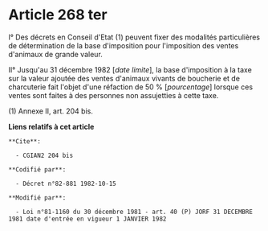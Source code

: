 # Article 268 ter

I° Des décrets en Conseil d'Etat (1) peuvent fixer des modalités particulières de détermination de la base d'imposition pour
l'imposition des ventes d'animaux de grande valeur.

II° Jusqu'au 31 décembre 1982 [*date limite*], la base d'imposition à la taxe sur la valeur ajoutée des ventes d'animaux
vivants de boucherie et de charcuterie fait l'objet d'une réfaction de 50 % [*pourcentage*] lorsque ces ventes sont faites à
des personnes non assujetties à cette taxe.

(1) Annexe II, art. 204 bis.

**Liens relatifs à cet article**

	**Cite**:

	  - CGIAN2 204 bis

	**Codifié par**:

	  - Décret n°82-881 1982-10-15

	**Modifié par**:

	  - Loi n°81-1160 du 30 décembre 1981 - art. 40 (P) JORF 31 DECEMBRE 1981 date d'entrée en vigueur 1 JANVIER 1982
